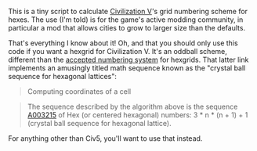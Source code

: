 This is a tiny script to calculate [Civilization V](http://www.civilization5.com/)'s grid numbering scheme for hexes. The use (I'm told) is for the game's
active modding community, in particular a mod that allows cities to grow to
larger size than the defaults.

That's everything I know about it! Oh, and that you should only use this
code if you want a hexgrid for Civilization V. It's an oddball
scheme, different than the [accepted numbering
system](https://github.com/pfrolov/hexagonal-spiral) for hexgrids. That
latter link implements an amusingly titled math sequence known as the
"crystal ball sequence for hexagonal lattices":

> Computing coordinates of a cell
 
> The sequence described by the algorithm above is the sequence
> [A003215](http://oeis.org/A003215) of Hex (or centered hexagonal) numbers: 3 * n * (n + 1) + 1 (crystal ball sequence for hexagonal lattice).

For anything other than Civ5, you'll want to use that instead.
